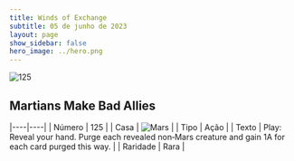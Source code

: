 ```yaml
---
title: Winds of Exchange
subtitle: 05 de junho de 2023
layout: page
show_sidebar: false
hero_image: ../hero.png
---
```


![125](https://mastervault-storage-prod.s3.amazonaws.com/media/card_front/en/600_125_425f84724f53_en.png)


## Martians Make Bad Allies

|----|----|
| Número | 125 |
| Casa | ![Mars](https://archonarcana.com/images/thumb/d/de/Mars.png/22px-Mars.png "Marte") |
| Tipo | Ação |
| Texto | Play: Reveal your hand. Purge each revealed non‑Mars creature and gain 1A for each card purged this way. |
| Raridade | Rara |
